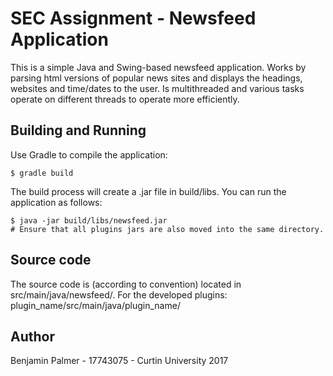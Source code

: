 SEC Assignment - Newsfeed Application 
=====================================

This is a simple Java and Swing-based newsfeed application. Works by parsing html versions of popular news sites and displays the headings, websites and time/dates to the user. Is multithreaded and various tasks operate on different threads to operate more efficiently.

Building and Running
--------------------

Use Gradle to compile the application:

    $ gradle build
    
The build process will create a .jar file in build/libs. You can run the application as follows:

    $ java -jar build/libs/newsfeed.jar
    # Ensure that all plugins jars are also moved into the same directory.

Source code
-----------

The source code is (according to convention) located in src/main/java/newsfeed/.
For the developed plugins: plugin_name/src/main/java/plugin_name/

Author
------

Benjamin Palmer - 17743075 - Curtin University 2017

